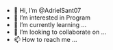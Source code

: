 - 👋 Hi, I’m @AdrielSant07
- 👀 I’m interested in Program
- 🌱 I’m currently learning ...
- 💞️ I’m looking to collaborate on ...
- 📫 How to reach me ...

<!---
AdrielSant07/AdrielSant07 is a ✨ special ✨ repository because its `README.md` (this file) appears on your GitHub profile.
You can click the Preview link to take a look at your changes.
--->
